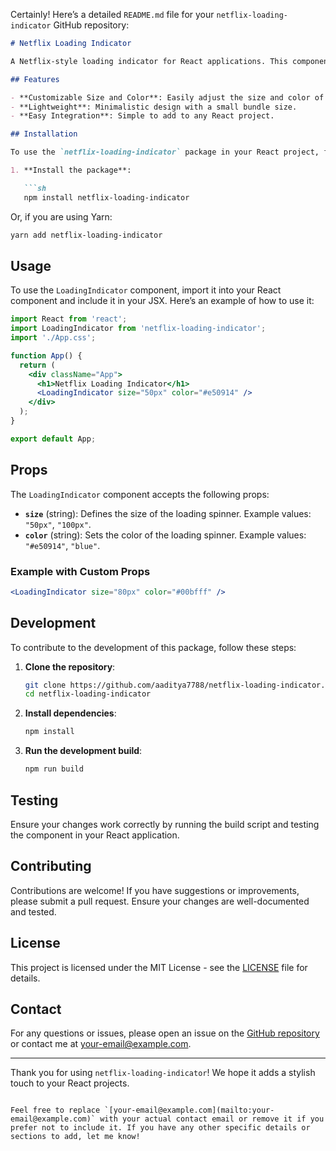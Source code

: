 Certainly! Here’s a detailed `README.md` file for your `netflix-loading-indicator` GitHub repository:

```markdown
# Netflix Loading Indicator

A Netflix-style loading indicator for React applications. This component provides a sleek and modern loading spinner that mimics the loading animation seen on Netflix.

## Features

- **Customizable Size and Color**: Easily adjust the size and color of the loading spinner.
- **Lightweight**: Minimalistic design with a small bundle size.
- **Easy Integration**: Simple to add to any React project.

## Installation

To use the `netflix-loading-indicator` package in your React project, follow these steps:

1. **Install the package**:

   ```sh
   npm install netflix-loading-indicator
   ```

   Or, if you are using Yarn:

   ```sh
   yarn add netflix-loading-indicator
   ```

## Usage

To use the `LoadingIndicator` component, import it into your React component and include it in your JSX. Here’s an example of how to use it:

```jsx
import React from 'react';
import LoadingIndicator from 'netflix-loading-indicator';
import './App.css';

function App() {
  return (
    <div className="App">
      <h1>Netflix Loading Indicator</h1>
      <LoadingIndicator size="50px" color="#e50914" />
    </div>
  );
}

export default App;
```

## Props

The `LoadingIndicator` component accepts the following props:

- **`size`** (string): Defines the size of the loading spinner. Example values: `"50px"`, `"100px"`.
- **`color`** (string): Sets the color of the loading spinner. Example values: `"#e50914"`, `"blue"`.

### Example with Custom Props

```jsx
<LoadingIndicator size="80px" color="#00bfff" />
```

## Development

To contribute to the development of this package, follow these steps:

1. **Clone the repository**:

   ```sh
   git clone https://github.com/aaditya7788/netflix-loading-indicator.git
   cd netflix-loading-indicator
   ```

2. **Install dependencies**:

   ```sh
   npm install
   ```

3. **Run the development build**:

   ```sh
   npm run build
   ```

## Testing

Ensure your changes work correctly by running the build script and testing the component in your React application.

## Contributing

Contributions are welcome! If you have suggestions or improvements, please submit a pull request. Ensure your changes are well-documented and tested.

## License

This project is licensed under the MIT License - see the [LICENSE](LICENSE) file for details.

## Contact

For any questions or issues, please open an issue on the [GitHub repository](https://github.com/aaditya7788/netflix-loading-indicator) or contact me at [your-email@example.com](mailto:your-email@example.com).

---

Thank you for using `netflix-loading-indicator`! We hope it adds a stylish touch to your React projects.
```

Feel free to replace `[your-email@example.com](mailto:your-email@example.com)` with your actual contact email or remove it if you prefer not to include it. If you have any other specific details or sections to add, let me know!

